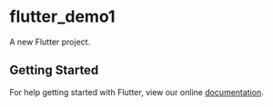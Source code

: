 # flutter_demo1

A new Flutter project.

## Getting Started

For help getting started with Flutter, view our online
[documentation](https://flutter.io/).
